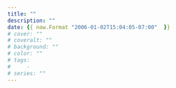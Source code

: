 ```yaml
---
title: ""
description: ""
date: {{ now.Format "2006-01-02T15:04:05-07:00"  }}
# cover: ""
# coveralt: ""
# background: ""
# color: ""
# tags:
#     -
# series: ""
---
```


<!--more-->
